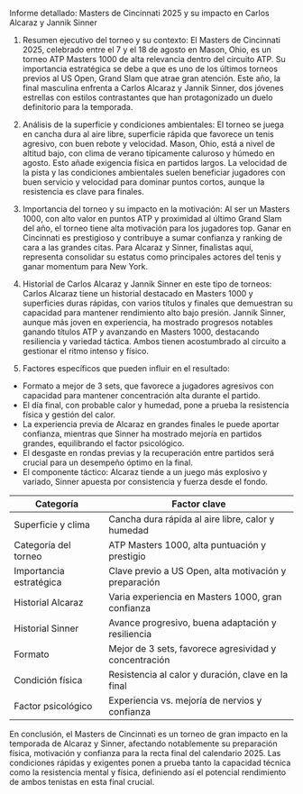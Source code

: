 Informe detallado: Masters de Cincinnati 2025 y su impacto en Carlos Alcaraz y Jannik Sinner

1. Resumen ejecutivo del torneo y su contexto:
El Masters de Cincinnati 2025, celebrado entre el 7 y el 18 de agosto en Mason, Ohio, es un torneo ATP Masters 1000 de alta relevancia dentro del circuito ATP. Su importancia estratégica se debe a que es uno de los últimos torneos previos al US Open, Grand Slam que atrae gran atención. Este año, la final masculina enfrenta a Carlos Alcaraz y Jannik Sinner, dos jóvenes estrellas con estilos contrastantes que han protagonizado un duelo definitorio para la temporada.

2. Análisis de la superficie y condiciones ambientales:
El torneo se juega en cancha dura al aire libre, superficie rápida que favorece un tenis agresivo, con buen rebote y velocidad. Mason, Ohio, está a nivel de altitud bajo, con clima de verano típicamente caluroso y húmedo en agosto. Esto añade exigencia física en partidos largos. La velocidad de la pista y las condiciones ambientales suelen beneficiar jugadores con buen servicio y velocidad para dominar puntos cortos, aunque la resistencia es clave para finales.

3. Importancia del torneo y su impacto en la motivación:
Al ser un Masters 1000, con alto valor en puntos ATP y proximidad al último Grand Slam del año, el torneo tiene alta motivación para los jugadores top. Ganar en Cincinnati es prestigioso y contribuye a sumar confianza y ranking de cara a las grandes citas. Para Alcaraz y Sinner, finalistas aquí, representa consolidar su estatus como principales actores del tenis y ganar momentum para New York.

4. Historial de Carlos Alcaraz y Jannik Sinner en este tipo de torneos:
Carlos Alcaraz tiene un historial destacado en Masters 1000 y superficies duras rápidas, con varios títulos y finales que demuestran su capacidad para mantener rendimiento alto bajo presión. Jannik Sinner, aunque más joven en experiencia, ha mostrado progresos notables ganando títulos ATP y avanzando en Masters 1000, destacando resiliencia y variedad táctica. Ambos tienen acostumbrado al circuito a gestionar el ritmo intenso y físico.

5. Factores específicos que pueden influir en el resultado:
- Formato a mejor de 3 sets, que favorece a jugadores agresivos con capacidad para mantener concentración alta durante el partido.
- El día final, con probable calor y humedad, pone a prueba la resistencia física y gestión del calor.
- La experiencia previa de Alcaraz en grandes finales le puede aportar confianza, mientras que Sinner ha mostrado mejoría en partidos grandes, equilibrando el factor psicológico.
- El desgaste en rondas previas y la recuperación entre partidos será crucial para un desempeño óptimo en la final.
- El componente táctico: Alcaraz tiende a un juego más explosivo y variado, Sinner apuesta por consistencia y fuerza desde el fondo.

| Categoría                      | Factor clave                                           |
|-------------------------------|-------------------------------------------------------|
| Superficie y clima             | Cancha dura rápida al aire libre, calor y humedad    |
| Categoría del torneo           | ATP Masters 1000, alta puntuación y prestigio         |
| Importancia estratégica        | Clave previo a US Open, alta motivación y preparación |
| Historial Alcaraz              | Varia experiencia en Masters 1000, gran confianza    |
| Historial Sinner               | Avance progresivo, buena adaptación y resiliencia    |
| Formato                       | Mejor de 3 sets, favorece agresividad y concentración |
| Condición física               | Resistencia al calor y duración, clave en la final   |
| Factor psicológico             | Experiencia vs. mejoría de nervios y confianza        |

En conclusión, el Masters de Cincinnati es un torneo de gran impacto en la temporada de Alcaraz y Sinner, afectando notablemente su preparación física, motivación y confianza para la recta final del calendario 2025. Las condiciones rápidas y exigentes ponen a prueba tanto la capacidad técnica como la resistencia mental y física, definiendo así el potencial rendimiento de ambos tenistas en esta final crucial.